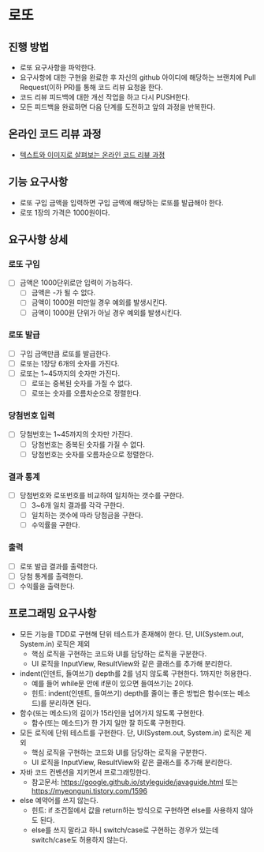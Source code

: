 # 로또
## 진행 방법
* 로또 요구사항을 파악한다.
* 요구사항에 대한 구현을 완료한 후 자신의 github 아이디에 해당하는 브랜치에 Pull Request(이하 PR)를 통해 코드 리뷰 요청을 한다.
* 코드 리뷰 피드백에 대한 개선 작업을 하고 다시 PUSH한다.
* 모든 피드백을 완료하면 다음 단계를 도전하고 앞의 과정을 반복한다.

## 온라인 코드 리뷰 과정
* [텍스트와 이미지로 살펴보는 온라인 코드 리뷰 과정](https://github.com/next-step/nextstep-docs/tree/master/codereview)

## 기능 요구사항
* 로또 구입 금액을 입력하면 구입 금액에 해당하는 로또를 발급해야 한다.
* 로또 1장의 가격은 1000원이다.
## 요구사항 상세
### 로또 구입
* [ ] 금액은 1000단위로만 입력이 가능하다.
  * [ ] 금액은 -가 될 수 없다. 
  * [ ] 금액이 1000원 미만일 경우 예외를 발생시킨다.
  * [ ] 금액이 1000원 단위가 아닐 경우 예외를 발생시킨다.
### 로또 발급
* [ ] 구입 금액만큼 로또를 발급한다.
* [ ] 로또는 1장당 6개의 숫자를 가진다.
* [ ] 로또는 1~45까지의 숫자만 가진다.
  * [ ] 로또는 중복된 숫자를 가질 수 없다.
  * [ ] 로또는 숫자를 오름차순으로 정렬한다.
### 당첨번호 입력
* [ ] 당첨번호는 1~45까지의 숫자만 가진다.
  * [ ] 당첨번호는 중복된 숫자를 가질 수 없다.
  * [ ] 당첨번호는 숫자를 오름차순으로 정렬한다.
### 결과 통계
* [ ] 당첨번호와 로또번호를 비교하여 일치하는 갯수를 구한다.
  * [ ] 3~6개 일치 결과를 각각 구한다.
  * [ ] 일치하는 갯수에 따라 당첨금을 구한다.
  * [ ] 수익률을 구한다.
### 출력
* [ ] 로또 발급 결과를 출력한다.
* [ ] 당첨 통계를 출력한다.
* [ ] 수익률을 출력한다.
## 프로그래밍 요구사항
* 모든 기능을 TDD로 구현해 단위 테스트가 존재해야 한다. 단, UI(System.out, System.in) 로직은 제외
  * 핵심 로직을 구현하는 코드와 UI를 담당하는 로직을 구분한다.
  * UI 로직을 InputView, ResultView와 같은 클래스를 추가해 분리한다.
* indent(인덴트, 들여쓰기) depth를 2를 넘지 않도록 구현한다. 1까지만 허용한다.
  * 예를 들어 while문 안에 if문이 있으면 들여쓰기는 2이다.
  * 힌트: indent(인덴트, 들여쓰기) depth를 줄이는 좋은 방법은 함수(또는 메소드)를 분리하면 된다.
* 함수(또는 메소드)의 길이가 15라인을 넘어가지 않도록 구현한다.
  * 함수(또는 메소드)가 한 가지 일만 잘 하도록 구현한다.
* 모든 로직에 단위 테스트를 구현한다. 단, UI(System.out, System.in) 로직은 제외
  * 핵심 로직을 구현하는 코드와 UI를 담당하는 로직을 구분한다.
  * UI 로직을 InputView, ResultView와 같은 클래스를 추가해 분리한다.
* 자바 코드 컨벤션을 지키면서 프로그래밍한다.
  * 참고문서: https://google.github.io/styleguide/javaguide.html 또는 https://myeonguni.tistory.com/1596
* else 예약어를 쓰지 않는다.
  * 힌트: if 조건절에서 값을 return하는 방식으로 구현하면 else를 사용하지 않아도 된다.
  * else를 쓰지 말라고 하니 switch/case로 구현하는 경우가 있는데 switch/case도 허용하지 않는다.

